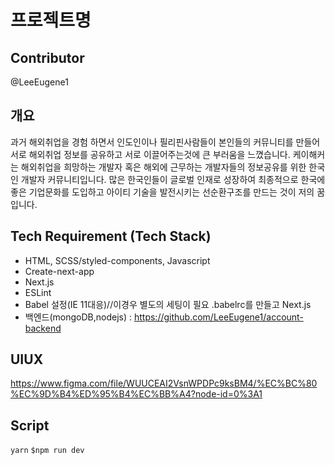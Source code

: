 # 프로젝트명

## Contributor

@LeeEugene1

## 개요

과거 해외취업을 경험 하면서 인도인이나 필리핀사람들이 본인들의 커뮤니티를 만들어 서로 해외취업 정보를 공유하고 서로 이끌어주는것에 큰 부러움을 느꼈습니다. 케이해커는 해외취업을 희망하는 개발자 혹은 해외에 근무하는 개발자들의 정보공유를 위한 한국인 개발자 커뮤니티입니다.
많은 한국인들이 글로벌 인재로 성장하여 최종적으로 한국에 좋은 기업문화를 도입하고 아이티 기술을 발전시키는 선순환구조를 만드는 것이 저의 꿈입니다.

## Tech Requirement (Tech Stack)

- HTML, SCSS/styled-components, Javascript
- Create-next-app
- Next.js
- ESLint
- Babel 설정(IE 11대응)//이경우 별도의 세팅이 필요 .babelrc를 만들고 Next.js
- 백엔드(mongoDB,nodejs) : https://github.com/LeeEugene1/account-backend

## UIUX

https://www.figma.com/file/WUUCEAI2VsnWPDPc9ksBM4/%EC%BC%80%EC%9D%B4%ED%95%B4%EC%BB%A4?node-id=0%3A1

## Script

`yarn`
`$npm run dev`
